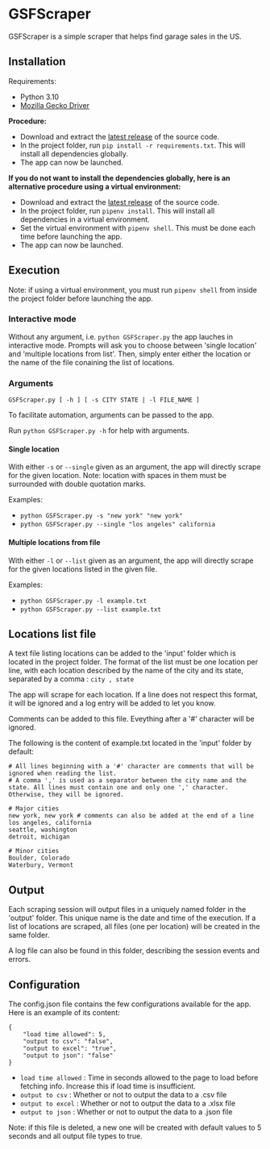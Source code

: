 # GSFScraper

GSFScraper is a simple scraper that helps find garage sales in the US.

## Installation

Requirements:
- Python 3.10
- [Mozilla Gecko Driver](https://github.com/mozilla/geckodriver/releases)

**Procedure:**
- Download and extract the [latest release](https://github.com/Math-Morin/GSFScraper/releases) of the source code.
- In the project folder, run ```pip install -r requirements.txt```. This will install all dependencies globally.
- The app can now be launched.

**If you do not want to install the dependencies globally, here is an alternative procedure using a virtual environment:**
- Download and extract the [latest release](https://github.com/Math-Morin/GSFScraper/releases) of the source code.
- In the project folder, run ```pipenv install```. This will install all dependencies in a virtual environment.
- Set the virtual environment with ```pipenv shell```. This must be done each time before launching the app.
- The app can now be launched.

## Execution
Note: if using a virtual environment, you must run ```pipenv shell``` from inside the project folder before launching the app.

### Interactive mode
Without any argument, i.e. ```python GSFScraper.py``` the app lauches in interactive mode. Prompts will ask you to choose between 'single location' and 'multiple locations from list'.
Then, simply enter either the location or the name of the file conaining the list of locations.

### Arguments
```GSFScraper.py [ -h ] [ -s CITY STATE | -l FILE_NAME ]```

To facilitate automation, arguments can be passed to the app.

Run ```python GSFScraper.py -h``` for help with arguments.

#### Single location
With either ```-s``` or ```--single``` given as an argument, the app will directly scrape for the given location.
Note: location with spaces in them must be surrounded with double quotation marks.

Examples: 
- ```python GSFScraper.py -s "new york" "new york"```
- ```python GSFScraper.py --single "los angeles" california```

#### Multiple locations from file
With either ```-l``` or ```--list``` given as an argument, the app will directly scrape for the given locations listed in the given file.

Examples: 
- ```python GSFScraper.py -l example.txt```
- ```python GSFScraper.py --list example.txt```

## Locations list file
A text file listing locations can be added to the 'input' folder which is located in the project folder.
The format of the list must be one location per line, with each location described by the name of the city and its state, separated by a comma : ```city , state```

The app will scrape for each location. If a line does not respect this format, it will be ignored and a log entry will be added to let you know.

Comments can be added to this file. Eveything after a '#' character will be ignored.

The following is the content of example.txt located in the 'input' folder by default:
```
# All lines beginning with a '#' character are comments that will be ignored when reading the list.
# A comma ',' is used as a separator between the city name and the state. All lines must contain one and only one ',' character. Otherwise, they will be ignored.

# Major cities
new york, new york # comments can also be added at the end of a line
los angeles, california
seattle, washington
detroit, michigan

# Minor cities
Boulder, Colorado
Waterbury, Vermont
```
## Output
Each scraping session will output files in a uniquely named folder in the 'output' folder. This unique name is the date and time of the execution. If a list of locations are scraped, all files (one per location) will be created in the same folder.

A log file can also be found in this folder, describing the session events and errors.

## Configuration
The config.json file contains the few configurations available for the app. Here is an example of its content:
```
{
    "load time allowed": 5,
    "output to csv": "false",
    "output to excel": "true",
    "output to json": "false"
}
```

- ```load time allowed``` : Time in seconds allowed to the page to load before fetching info. Increase this if load time is insufficient.
- ```output to csv``` : Whether or not to output the data to a .csv file
- ```output to excel``` : Whether or not to output the data to a .xlsx file
- ```output to json``` : Whether or not to output the data to a .json file

Note: if this file is deleted, a new one will be created with default values to 5 seconds and all output file types to true.
